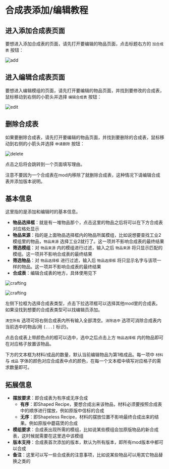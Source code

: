 # 合成表添加/编辑教程

## 进入添加合成表页面

要想进入添加合成表的页面，请先打开要编辑的物品页面，点击标题右方的 `加合成表` 按钮：

![add](https://cloud.githubusercontent.com/assets/5229241/12781412/30d45bd4-caaf-11e5-853d-3264cef7be4f.png)

## 进入编辑合成表页面

要想进入编辑模组的页面，请先打开要编辑的物品页面，并找到要修改的合成表，鼠标移动到右侧的小箭头并选择 `编辑合成表` 按钮：

![edit](https://cloud.githubusercontent.com/assets/5229241/12781509/d2594442-caaf-11e5-9b47-21465487c6b6.png)

## 删除合成表

如果要删除合成表，请先打开要编辑的物品页面，并找到要删除的合成表，鼠标移动到右侧的小箭头并选择 `申请删除` 按钮：

![delete](https://cloud.githubusercontent.com/assets/5229241/12781557/0e17e646-cab0-11e5-9ac3-4a976a93386c.png)

点击之后将会跳转到一个页面填写理由。

注意不要因为一个合成表在mod内移除了就删除合成表，这种情况下请编辑合成表并添加版本说明。

## 基本信息

这里指的是添加和编辑时的基本信息。

- **物品选择框**：就是有一堆物品那个，点击这里的物品之后将可以在下方合成表对应格处显示
- **物品来源**：指的是上面物品选择框内的物品所属模组，比如说想要查找工业2模组里的物品，`物品来源` 选择工业2就行了。这一项并不影响合成表的最终结果
- **筛选模组**：对 `物品来源` 内的模组进行过滤，输入之后 `物品来源` 将只显示匹配的模组。这一项并不影响合成表的最终结果
- **筛选物品**：对 `物品选择框` 进行过滤，输入后 `物品选择框` 将只显示名字与该项一样的物品。这一项并不影响合成表的最终结果
- **合成表**：编辑合成表的地方，具体使用见下

![crafting](https://cloud.githubusercontent.com/assets/5229241/12782372/db840646-cab5-11e5-8a08-813714295c64.png)

![crafting](https://cloud.githubusercontent.com/assets/5229241/12782725/13329b0a-cab8-11e5-93b9-19fda91babd2.png)

左侧下拉框为选择合成表类型，点击下拉选项框可以选择其他mod里的合成表。如果没找到想要的合成表类型可以找编辑员添加。

`清空所有` 选项可将右侧合成表内所有输入全部清空。`消除选中` 选项可消除合成表内当前选中的物品(用 `[...]` 标识)。

点击合成表上带颜色点的框可以选中，选中之后点击上方 `物品选择框` 内的物品即可在对应格子放置该物品。

下方的文本框为材料/成品的数量，默认当前编辑物品为第1格成品。每一项中 `材料` 与 `成品` 字体的颜色对应合成表中点的颜色，在每一个文本框中填写对应格子的需求数量即可。

## 拓展信息

- **摆放要求**：即合成表为有序或无序合成
	- **有序**：即Shaped Recipe，要想合成出来该物品，材料必须要按照合成表中的顺序进行摆放，例如原版中信标的合成
	- **无序**：即Shapeless Recipe，材料的摆放位置不影响最终合成出来的结果。例如原版中蘑菇煲的合成
- **模组要求**：合成表出现所需的模组，比如说某些模组会加原版物品的新合成表，这时候就需要在这里选中该模组
- **版本支持**：合成表首次添加的版本，默认为所有版本，即所有mod版本中都可以合成
- **备注**：这里可以写一些合成表的注意事项，比如说某些物品可以用其它物品替换之类的
